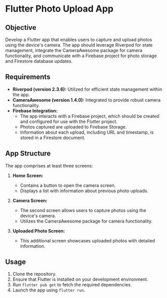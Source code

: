 # Flutter Photo Upload App

## Objective

Develop a Flutter app that enables users to capture and upload photos using the device's camera. The app should leverage Riverpod for state management, integrate the CameraAwesome package for camera functionality, and communicate with a Firebase project for photo storage and Firestore database updates.

## Requirements

- **Riverpod (version 2.3.6):** Utilized for efficient state management within the app.
- **CameraAwesome (version 1.4.0):** Integrated to provide robust camera functionality.
- **Firebase Integration:**
  - The app interacts with a Firebase project, which should be created and configured for use with the Flutter project.
  - Photos captured are uploaded to Firebase Storage.
  - Information about each upload, including URL and timestamp, is stored in a Firestore document.

## App Structure

The app comprises at least three screens:

1. **Home Screen:**
   - Contains a button to open the camera screen.
   - Displays a list with information about previous photo uploads.

2. **Camera Screen:**
   - The second screen allows users to capture photos using the device's camera.
   - Utilizes the CameraAwesome package for camera functionality.

3. **Uploaded Photo Screen:**
   - This additional screen showcases uploaded photos with detailed information.

## Usage

1. Clone the repository.
2. Ensure that Flutter is installed on your development environment.
3. Run `flutter pub get` to fetch the required dependencies.
4. Launch the app using `flutter run`.

